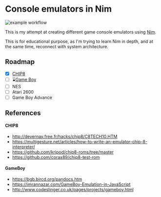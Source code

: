 # Console emulators in Nim

![example workflow](https://github.com/ThibaudMZN/nimulators/actions/workflows/nim.yml/badge.svg
)


This is my attempt at creating different game console emulators using [Nim](https://nim-lang.org/). 

This is for educational purpose, as I'm trying to learn Nim in depth, and at the same time, reconnect with system architecture.

## Roadmap

- [x] [CHIP8](https://en.wikipedia.org/wiki/CHIP-8)
- [ ] ⌛[Game Boy](https://en.wikipedia.org/wiki/Game_Boy)
- [ ] NES
- [ ] Atari 2600
- [ ] Game Boy Advance

## References
#### CHIP8
- http://devernay.free.fr/hacks/chip8/C8TECH10.HTM
- https://multigesture.net/articles/how-to-write-an-emulator-chip-8-interpreter/
- https://github.com/kripod/chip8-roms/tree/master
- https://github.com/corax89/chip8-test-rom

#### GameBoy
- https://bgb.bircd.org/pandocs.htm
- https://imrannazar.com/GameBoy-Emulation-in-JavaScript
- http://www.codeslinger.co.uk/pages/projects/gameboy.html
